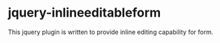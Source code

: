 jquery-inlineeditableform
=========================

This jquery plugin is written to provide inline editing capability for form.